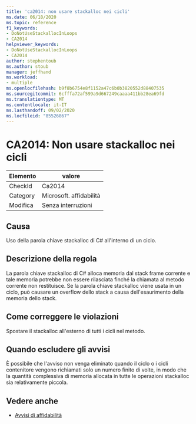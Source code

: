 ```yaml
---
title: 'ca2014: non usare stackalloc nei cicli'
ms.date: 06/18/2020
ms.topic: reference
f1_keywords:
- DoNotUseStackallocInLoops
- CA2014
helpviewer_keywords:
- DoNotUseStackallocInLoops
- CA2014
author: stephentoub
ms.author: stoub
manager: jeffhand
ms.workload:
- multiple
ms.openlocfilehash: b9f8b6754e8f1152a47c6b0b3820552d88407535
ms.sourcegitcommit: 6cfffa72af599a9d667249caaaa411bb28ea69fd
ms.translationtype: MT
ms.contentlocale: it-IT
ms.lasthandoff: 09/02/2020
ms.locfileid: "85526867"
---
```

# <a name="ca2014-do-not-use-stackalloc-in-loops"></a>CA2014: Non usare stackalloc nei cicli

|Elemento|valore|
|-|-|
|CheckId|Ca2014|
|Category|Microsoft. affidabilità|
|Modifica|Senza interruzioni|

## <a name="cause"></a>Causa

Uso della parola chiave stackalloc di C# all'interno di un ciclo.

## <a name="rule-description"></a>Descrizione della regola

La parola chiave stackalloc di C# alloca memoria dal stack frame corrente e tale memoria potrebbe non essere rilasciata finché la chiamata al metodo corrente non restituisce.  Se la parola chiave stackalloc viene usata in un ciclo, può causare un overflow dello stack a causa dell'esaurimento della memoria dello stack.

## <a name="how-to-fix-violations"></a>Come correggere le violazioni

Spostare il stackalloc all'esterno di tutti i cicli nel metodo.

## <a name="when-to-suppress-warnings"></a>Quando escludere gli avvisi

È possibile che l'avviso non venga eliminato quando il ciclo o i cicli contenitore vengono richiamati solo un numero finito di volte, in modo che la quantità complessiva di memoria allocata in tutte le operazioni stackalloc sia relativamente piccola.

## <a name="see-also"></a>Vedere anche

- [Avvisi di affidabilità](../code-quality/reliability-warnings.md)
